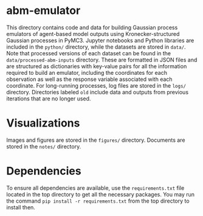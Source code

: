 # abm-emulator
This directory contains code and data for building Gaussian process emulators of agent-based model outputs
using Kronecker-structured Gaussian processes in PyMC3. Jupyter notebooks and Python libraries are included in the `python/` directory, while the datasets are stored in `data/`. Note that processed versions of each dataset can be found in the `data/processed-abm-inputs` directory. These are formatted in JSON files and are structured as dictionaries with key-value pairs for all the information required to build an emulator, including the coordinates for each observation as well as the response variable associated with each coordinate. For long-running processes, log files are stored in the `logs/` directory. Directories labeled `old` include data and outputs from previous iterations that are no longer used.

# Visualizations
Images and figures are stored in the `figures/` directory. Documents are stored in the `notes/` directory.

# Dependencies
To ensure all dependencies are available, use the `requirements.txt` file located in the top directory to get all the necessary packages. You may run the command `pip install -r requirements.txt` from the top directory to install then.
